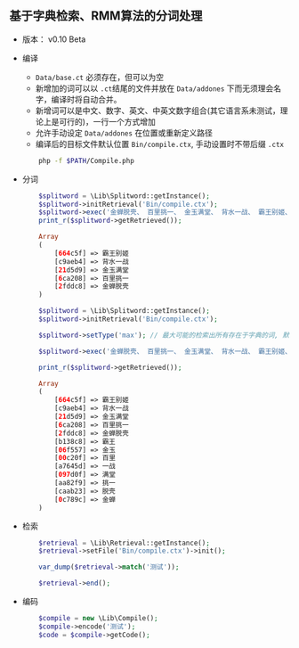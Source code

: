 ## 基于字典检索、RMM算法的分词处理

- 版本： v0.10 Beta

- 编译
    + `Data/base.ct` 必须存在，但可以为空
    + 新增加的词可以以 `.ct`结尾的文件并放在 `Data/addones` 下而无须理会名字，编译时将自动合并。
    + 新增词可以是中文、数字、英文、中英文数字组合(其它语言系未测试，理论上是可行的)，一行一个方式增加
    + 允许手动设定 `Data/addones` 在位置或重新定义路径
    + 编译后的目标文件默认位置 `Bin/compile.ctx`, 手动设置时不带后缀 `.ctx`

    ```sh
        php -f $PATH/Compile.php
    ```

- 分词

    ```php
        $splitword = \Lib\Splitword::getInstance();
        $splitword->initRetrieval('Bin/compile.ctx');
        $splitword->exec('金蝉脱壳、 百里挑一、 金玉满堂、 背水一战、 霸王别姬、');
        print_r($splitword->getRetrieved());

        Array
        (
            [664c5f] => 霸王别姬
            [c9aeb4] => 背水一战
            [21d5d9] => 金玉满堂
            [6ca208] => 百里挑一
            [2fddc8] => 金蝉脱壳
        )
    ```

    ```php
        $splitword = \Lib\Splitword::getInstance();
        $splitword->initRetrieval('Bin/compile.ctx');

        $splitword->setType('max'); // 最大可能的检索出所有存在于字典的词, 默认： general (小写)

        $splitword->exec('金蝉脱壳、 百里挑一、 金玉满堂、 背水一战、 霸王别姬、');

        print_r($splitword->getRetrieved());

        Array
        (
            [664c5f] => 霸王别姬
            [c9aeb4] => 背水一战
            [21d5d9] => 金玉满堂
            [6ca208] => 百里挑一
            [2fddc8] => 金蝉脱壳
            [b138c8] => 霸王
            [06f557] => 金玉
            [00c20f] => 百里
            [a7645d] => 一战
            [097d0f] => 满堂
            [aa82f9] => 挑一
            [caab23] => 脱壳
            [0c789c] => 金蝉
        )
    ```

- 检索

    ```php
        $retrieval = \Lib\Retrieval::getInstance();
        $retrieval->setFile('Bin/compile.ctx')->init();

        var_dump($retrieval->match('测试'));

        $retrieval->end();
    ```

- 编码

    ```php
        $compile = new \Lib\Compile(); 
        $compile->encode('测试');
        $code = $compile->getCode();
    ```